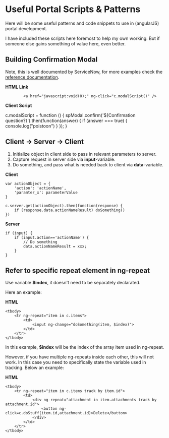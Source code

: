# Useful Portal Scripts & Patterns

Here will be some useful patterns and code snippets to use in (angularJS) portal development.

I have included these scripts here foremost to help my own working. But if someone else gains something of value here, even better.

## Building Confirmation Modal
Note, this is well documented by ServiceNow, for more examples check the [reference documentation](https://developer.servicenow.com/dev.do#!/reference/api/sandiego/client/SPModal-API?navFilter=spmodal).

**HTML Link**

            <a href="javascript:void(0);" ng-click="c.modalScript()" />

**Client Script**


c.modalScript = function () {
    spModal.confirm('${Confirmation question?}').then(function(answer) {
        if (answer === true) {
            console.log("poistoon")
        }
    });
}

## Client -> Server -> Client

1. Initialize object in client side to pass in relevant parameters to server.
2. Capture request in server side via **input**-variable.
3. Do something, and pass what is needed back to client via **data**-variable.

**Client**

    var actionObject = {
        'action': 'actionName',
        'paramter_x': parameterValue
    }

    c.server.get(actionObject).then(function(response) {
        if (response.data.actionNameResult) doSomething()
    })

**Server**

    if (input) { 
		if (input.action=='actionName') {
			// Do something
            data.actionNameResult = xxx;
		}
	} 


## Refer to specific repeat element in ng-repeat

Use variable **$index**, it doesn't need to be separately declarated.

Here an example:

**HTML**
    
    <tbody>
        <tr ng-repeat="item in c.items">
            <td>
                <input ng-change="doSomething(item, $index)">
            </td>
        </tr>
    </tbody>

In this example, **$index** will be the index of the array item used in ng-repeat. 

However, if you have multiple ng-repeats inside each other, this will not work. In this case you need to specifically state the variable used in tracking. Below an example:

**HTML**
    
    <tbody>
        <tr ng-repeat="item in c.items track by item.id">
            <td>
                <div ng-repeat="attachment in item.attachments track by attachment.id">
                    <button ng-click=c.doStuff(item.id,attachment.id)>Delete</button>
                </div>
            </td>
        </tr>
    </tbody>
